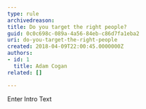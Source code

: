 ```yaml
---
type: rule
archivedreason: 
title: Do you target the right people?
guid: 0c0c698c-089a-4a56-84eb-c86d7fa1eba2
uri: do-you-target-the-right-people
created: 2018-04-09T22:00:45.0000000Z
authors:
- id: 1
  title: Adam Cogan
related: []

---
```



Enter Intro Text
<br><excerpt class='endintro'></excerpt><br>



